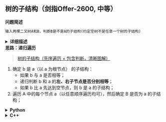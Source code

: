 ## 树的子结构（剑指Offer-2600, 中等）
<!--{
    "tags": ["二叉树", "递归"],
    "来源": "剑指Offer",
    "编号": "2600",
    "难度": "中等",
    "标题": "树的子结构"
}-->

<summary><b>问题简述</b></summary>

```txt
输入两棵二叉树A和B，判断B是不是A的子结构(约定空树不是任意一个树的子结构)
```

<details><summary><b>详细描述</b></summary>

```txt
输入两棵二叉树A和B，判断B是不是A的子结构。(约定空树不是任意一个树的子结构)

B是A的子结构， 即 A中有出现和B相同的结构和节点值。

例如:
    给定的树 A:
         3
        / \
       4   5
      / \
     1   2
    
    给定的树 B：
       4 
      /
     1
    返回 true，因为 B 与 A 的一个子树拥有相同的结构和节点值。

示例 1：
    输入：A = [1,2,3], B = [3,1]
    输出：false
示例 2：
    输入：A = [3,4,5,1,2], B = [4,1]
    输出：true

限制：
    0 <= 节点个数 <= 10000

来源：力扣（LeetCode）
链接：https://leetcode-cn.com/problems/shu-de-zi-jie-gou-lcof
著作权归领扣网络所有。商业转载请联系官方授权，非商业转载请注明出处。
```

<!-- <div align="center"><img src="./_assets/xxx.png" height="300" /></div> -->

</details>


<summary><b>思路：递归遍历</b></summary>

> [树的子结构（先序遍历 + 包含判断，清晰图解）](https://leetcode-cn.com/problems/shu-de-zi-jie-gou-lcof/solution/mian-shi-ti-26-shu-de-zi-jie-gou-xian-xu-bian-li-p/)


1. 确定 b 是 a（以 a 为根节点） 的子结构：
    - 如果 b 与 a 是否相等；
    - 递归判断 b 和 a 的**左、右子节点是否分别相等**；
    - 如果 b 比 a 先达到空节点，则 b 是 a 的子结构；
2. 遍历 A 中的每个节点 a（以任意顺序遍历均可），然后确定 B 是否为 a 的子结构；

<details><summary><b>Python</b></summary>

```python
# Definition for a binary tree node.
# class TreeNode:
#     def __init__(self, x):
#         self.val = x
#         self.left = None
#         self.right = None

class Solution:
    def isSubStructure(self, A: TreeNode, B: TreeNode) -> bool:
        # 题目设定如果原始输入的 B 是空树，则不是 A 的子树
        # 显然当 A 是空树是，B 也不是 A 的子树
        if not B or not A: return False

        def dfs(a, b):
            """同时从 a 和 b 的根节点开始，判断 b 是不是 a 的子树"""
            # 递归中止条件：
            #   如果 b 先于 a 达到空节点，则 b 是 a 的子树；反之不是；所以需要先判断 b
            if not b: return True
            if not a: return False

            if a.val == b.val:  # 如果当前节点值相同，分别递归判断 a 和 b 的左右子树（这里不要求顺序）
                return dfs(a.left, b.left) and dfs(a.right, b.right)
            else:
                return False
        
        # 遍历 A 中的每个节点，判断以其作为根节点，是否包含 B
        #   这里任意遍历顺序都可以，只要能达到 A 中每个节点
        
        # 先序
        # return dfs(A, B) or self.isSubStructure(A.left, B) or self.isSubStructure(A.right, B)
        
        # 中序
        # return self.isSubStructure(A.left, B) or dfs(A, B) or self.isSubStructure(A.right, B)
        
        # 后序
        return self.isSubStructure(A.left, B) or self.isSubStructure(A.right, B) or dfs(A, B)
```

</details>

<details><summary><b>C++</b></summary>

```cpp
/**
 * Definition for a binary tree node.
 * struct TreeNode {
 *     int val;
 *     TreeNode *left;
 *     TreeNode *right;
 *     TreeNode(int x) : val(x), left(NULL), right(NULL) {}
 * };
 */
class Solution {
public:
    bool isSubStructure(TreeNode* A, TreeNode* B) {
        if (A == nullptr || B == nullptr) return false;

        return isSubTree(A, B)
            || isSubStructure(A->left, B) 
            || isSubStructure(A->right, B);
    }

    bool isSubTree(TreeNode* A, TreeNode* B) {
        if (B == nullptr) return true; 
        if (A == nullptr) return false;

        if (A->val == B->val) {
            return isSubTree(A->left, B->left) && isSubTree(A->right, B->right);
        } else {
            return false;
        }
    }
};
```

</details>

